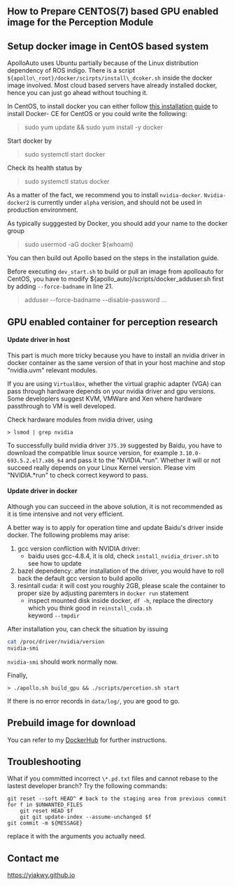 ## How to Prepare CENTOS(7) based GPU enabled image for the Perception Module

## Setup docker image in CentOS based system

ApolloAuto uses Ubuntu partially because of the Linux distribution dependency of ROS indigo. There is a script
`${apollo\_root}/docker/scirpts/install\_dcoker.sh` inside the docker image involved. Most cloud based servers have already installed docker, hence you can just go ahead without touching it. 

In CentOS, to install docker
you can either follow [this installation guide](https://docs.docker.com/engine/installation/linux/docker-ce/centos/#os-requirements) 
 to install Docker- CE for CentOS or you could write the following:

> sudo yum update && sudo yum install -y docker

Start docker by

> sudo systemctl start docker

Check its health status by

> sudo systemctl status docker

As a matter of the fact, we recommend you to install `nvidia-docker`. `Nvidia-docker2` is currently 
under `alpha` verision, and should not be used in production environment. 

As typically sugggested by Docker, you should add your name to the docker group

> sudo usermod -aG docker $(whoami)

You can then build out Apollo based on the steps in the installation guide.

Before executing `dev_start.sh` to build or pull an image from  apolloauto for CentOS, you have to 
modify ${apollo\_auto}/scripts/docker\_adduser.sh first by adding `--force-badname` in line 21.

> adduser --force-badname --disable-password ...

## GPU enabled container for perception research

#### Update driver in host 

This part is much more tricky because you have to install an nvidia driver in docker container as the same 
version of that in your host machine and stop "nvidia.uvm" relevant modules. 

If you are using `VirtualBox`, whether the virtual graphic adapter \(VGA\) can pass through hardware depends
on your nvidia driver and gpu versions. Some developlers suggest KVM, VMWare and Xen where hardware passthrough to VM
is well developed.

Check hardware modules from nvidia driver, using

	> lsmod | grep nvidia

To successfully build nvidia driver `375.39` suggested by Baidu, you have to download the compatible linux source version, for example
`3.10.0-693.5.2.el7.x86_64` and pass it to the "NVIDIA.\*run". Whether it
will or not succeed really depends on your Linux Kernel version. Please vim "NVIDIA.\*run" to check correct keyword to pass.

#### Update driver in docker

Although you can succeed in the above solution, it is not recommended as it is time intensive and not very efficient.

A better way is to apply for operation time and update Baidu's driver inside docker. The following problems may arise:

1. gcc version confliction with NVIDIA driver: 
   - baidu uses gcc-4.8.4, it is old, check `install_nvidia_driver.sh` to see how to update
2. bazel dependency: after installation of the driver, you would have to roll back the default gcc version to build apollo
3. resintall cuda: it will cost you roughly 2GB, please scale the container to proper size by adjusting paremters in `docker run` statement
   - inspect mounted disk inside docker, `df -h`, replace the directory which you think good in `reinstall_cuda.sh`  
     keyword `--tmpdir`

After installation you, can check the situation by issuing

```bash
cat /proc/driver/nvidia/version
nvidia-smi
```

`nvidia-smi` should work normally now.

Finally,

	> ./apollo.sh build_gpu && ./scripts/percetion.sh start

If there is no error records in `data/log/`, you are good to go.

## Prebuild image for download

You can refer to my [DockerHub](https://hub.docker.com/r/yiakwy/apolloautocentos\_gpu) for further instructions.

## Troubleshooting

What if you committed incorrect `\*.pd.txt` files and cannot rebase to the lastest developer branch? Try the 
following commands:

```
git reset --soft HEAD^ # back to the staging area from previous commit
for f in $UNWANTED_FILES
	git reset HEAD $f
	git git update-index --assume-unchanged $f
git commit -m ${MESSAGE}
```

replace it with the arguments you actually need.

## Contact me

https://yiakwy.github.io
